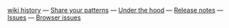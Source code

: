[wiki history] — [Share your patterns] — [Under the hood] — [Release notes] — [Issues] — [Browser issues]

[wiki history]: https://github.com/d-bl/GroundForge/wiki/_history
[Share your patterns]: https://github.com/d-bl/GroundForge/issues/50
[Under the hood]: https://github.com/d-bl/GroundForge/tree/gh-pages/#how-its-made--under-the-hood
[Release notes]: https://github.com/d-bl/GroundForge/releases/
[Issues]: https://github.com/d-bl/GroundForge/issues?utf8=%E2%9C%93&q=is%3Aissue+is%3Aopen+-label%3A%22Browser+support%22+-label%3A%22nice+to+have%22+
[Browser issues]: https://github.com/d-bl/GroundForge/issues?q=is%3Aissue+is%3Aopen+label%3A%22Browser+support%22